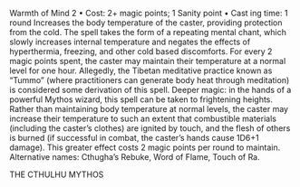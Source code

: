 Warmth of Mind 2
• Cost:  2+ magic points; 1 Sanity point
•
 Cast
ing time: 1 round
Increases the body temperature of the caster, providing 
protection from the cold. The spell takes the form of a 
repeating mental chant, which slowly increases internal 
temperature and negates the effects of hyperthermia, 
freezing, and other cold based discomforts. For every 2 magic points spent, the caster may maintain their 
temperature at a normal level for one hour.
Allegedly, the Tibetan meditative practice known as 
“Tummo” (where practitioners can generate body heat through 
meditation) is considered some derivation of this spell.
Deeper magic: in the hands of a powerful Mythos wizard, 
this spell can be taken to frightening heights. Rather than 
maintaining body temperature at normal levels, the caster may 
increase their temperature to such an extent that combustible 
materials (including the caster’s clothes) are ignited by touch, 
and the flesh of others is burned (if successful in combat, the 
caster’s hands cause 1D6+1 damage). This greater effect costs 
2 magic points per round to maintain.
Alternative names:  Cthugha’s Rebuke, Word of Flame, Touch 
of Ra.


THE CTHULHU MYTHOS
